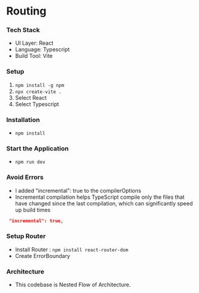# Routing

### Tech Stack
- UI Layer: React
- Language: Typescript
- Build Tool: Vite

### Setup
1. `npm install -g npm`
2. `npx create-vite .`
3. Select React
4. Select Typescript

### Installation
- `npm install`

### Start the Application
- `npm run dev`

### Avoid Errors
- I added "incremental": true to the compilerOptions
-  Incremental compilation helps TypeScript compile only the files that have changed since the last compilation, which can significantly speed up build times

```json tsconfig.app.json
 "incremental": true,
```


### Setup Router

- Install Router : `npm install react-router-dom`
- Create ErrorBoundary

### Architecture

- This codebase is Nested Flow of Architecture.